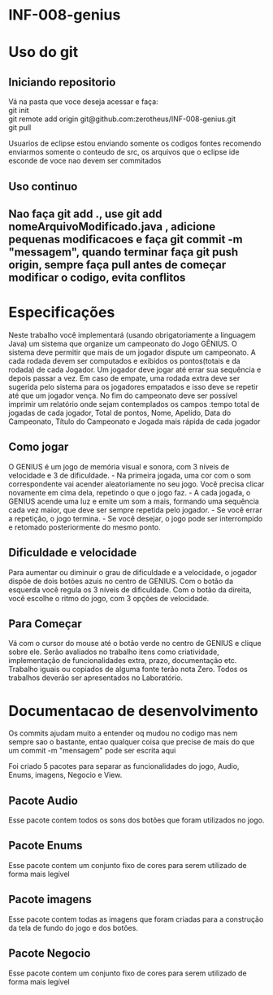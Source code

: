 # INF-008-genius

<H1>Uso do git</H1>

<H2>Iniciando repositorio</H2>

<p>Vá na pasta que voce deseja acessar e faça:<br>
git init<br>
git remote add origin git@github.com:zerotheus/INF-008-genius.git<br>
git pull
</p>

<p>Usuarios de eclipse estou enviando somente os codigos fontes recomendo enviarmos somente o conteudo de src, os arquivos que o eclipse ide esconde de voce nao devem ser commitados</p>

<H2>Uso continuo<H2>

<p>Nao faça git add ., use git add nomeArquivoModificado.java , adicione pequenas modificacoes e faça git commit -m "messagem", quando terminar faça git push origin, sempre faça pull antes de começar modificar o codigo, evita conflitos</p>

<H1>Especificações</H1>

<p>Neste trabalho você implementará (usando obrigatoriamente a linguagem Java) um sistema que organize um
campeonato do Jogo GÊNIUS. O sistema deve permitir que mais de um jogador dispute um campeonato. A
cada rodada devem ser computados e exibidos os pontos(totais e da rodada) de cada Jogador. Um jogador
deve jogar até errar sua sequência e depois passar a vez. Em caso de empate, uma rodada extra deve ser
sugerida pelo sistema para os jogadores empatados e isso deve se repetir até que um jogador vença. No fim
do campeonato deve ser possível imprimir um relatório onde sejam contemplados os campos :tempo total de
jogadas de cada jogador, Total de pontos, Nome, Apelido, Data do Campeonato, Título do Campeonato e
Jogada mais rápida de cada jogador</p>

<H2>Como jogar</H2>

<p>O GENIUS é um jogo de memória visual e sonora, com 3 níveis de velocidade e 3 de dificuldade.
- Na primeira jogada, uma cor com o som correspondente vai acender aleatoriamente no seu jogo. Você
precisa clicar novamente em cima dela, repetindo o que o jogo faz.
- A cada jogada, o GENIUS acende uma luz e emite um som a mais, formando uma sequência cada vez maior,
que deve ser sempre repetida pelo jogador.
- Se você errar a repetição, o jogo termina.
- Se você desejar, o jogo pode ser interrompido e retomado posteriormente do mesmo ponto.</p>

<H2>Dificuldade e velocidade</H2>

<p>Para aumentar ou diminuir o grau de dificuldade e a velocidade, o jogador dispõe de dois botões azuis no
centro de GENIUS.
Com o botão da esquerda você regula os 3 níveis de dificuldade. Com o botão da direita, você escolhe o
ritmo do jogo, com 3 opções de velocidade.</p>

<H2>Para Começar</H2>

<p>Vá com o cursor do mouse até o botão verde no centro de GENIUS e clique sobre ele.
Serão avaliados no trabalho itens como criatividade, implementação de funcionalidades extra, prazo,
documentação etc. Trabalho iguais ou copiados de alguma fonte terão nota Zero. Todos os trabalhos
deverão ser apresentados no Laboratório.</p>

<H1>Documentacao de desenvolvimento</H1>
<p>Os commits ajudam muito a entender oq mudou no codigo mas nem sempre sao o bastante, entao qualquer coisa que precise de mais do que um commit -m "mensagem" pode ser escrita aqui</p>

<p>Foi criado 5 pacotes para separar as funcionalidades do jogo, Audio, Enums, imagens, Negocio e View.



<H2>Pacote Audio</H2>
<p>Esse pacote contem todos os sons dos botões que foram utilizados no jogo.

<H2>Pacote Enums</H2>
<p>Esse pacote contem um conjunto fixo de cores para serem utilizado de forma mais legível


<H2>Pacote imagens</H2>
<p>Esse pacote contem todas as imagens que foram criadas para a construção da tela de fundo do jogo e dos botões.


<H2>Pacote Negocio</H2>
<p>Esse pacote contem um conjunto fixo de cores para serem utilizado de forma mais legível